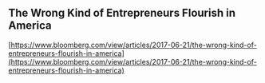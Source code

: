 ## The Wrong Kind of Entrepreneurs Flourish in America
  
  [https://www.bloomberg.com/view/articles/2017-06-21/the-wrong-kind-of-entrepreneurs-flourish-in-america](https://www.bloomberg.com/view/articles/2017-06-21/the-wrong-kind-of-entrepreneurs-flourish-in-america)